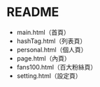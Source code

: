 README
==
- main.html（首頁）
- hashTag.html（列表頁）
- personal.html（個人頁）
- page.html（內頁）
- fans100.html（百大粉絲頁）
- setting.html（設定頁）
